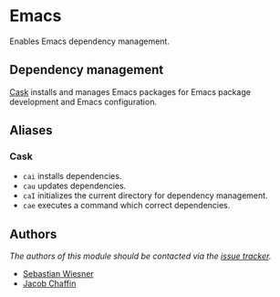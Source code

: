 # Emacs

Enables Emacs dependency management.

## Dependency management

[Cask][1] installs and manages Emacs packages for Emacs package development
and Emacs configuration.

Aliases
-------

### Cask

- `cai` installs dependencies.
- `cau` updates dependencies.
- `caI` initializes the current directory for dependency management.
- `cae` executes a command which correct dependencies.

## Authors

_The authors of this module should be contacted via the [issue tracker][2]._

  - [Sebastian Wiesner](https://github.com/lunaryorn)
  - [Jacob Chaffin](https://github.com/jchaffin)

[1]: https://github.com/cask/cask
[2]: https://github.com/sorin-ionescu/prezto/issues